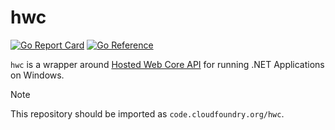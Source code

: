 # hwc
[![Go Report Card](https://goreportcard.com/badge/code.cloudfoundry.org/hwc)](https://goreportcard.com/report/code.cloudfoundry.org/hwc)
[![Go Reference](https://pkg.go.dev/badge/code.cloudfoundry.org/hwc.svg)](https://pkg.go.dev/code.cloudfoundry.org/hwc)

`hwc` is a wrapper around [Hosted Web Core API](https://msdn.microsoft.com/en-us/library/ms693832(v=vs.90).aspx) for running .NET Applications on Windows.

> [!NOTE]
>
> This repository should be imported as `code.cloudfoundry.org/hwc`.
